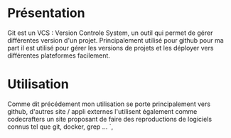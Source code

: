 # Présentation
Git est un VCS : Version Controle System, un outil qui permet de gérer différentes version d'un projet. Principalement utilisé pour github pour ma part il est utilisé pour gérer les versions de projets et les déployer vers différentes plateformes facilement.
# Utilisation
Comme dit précédement mon utilisation se porte principalement vers github, d'autres site / appli externes l'utilisent également comme codecrafters un site proposant de faire des reproductions de logiciels connus tel que git, docker, grep ... `,

